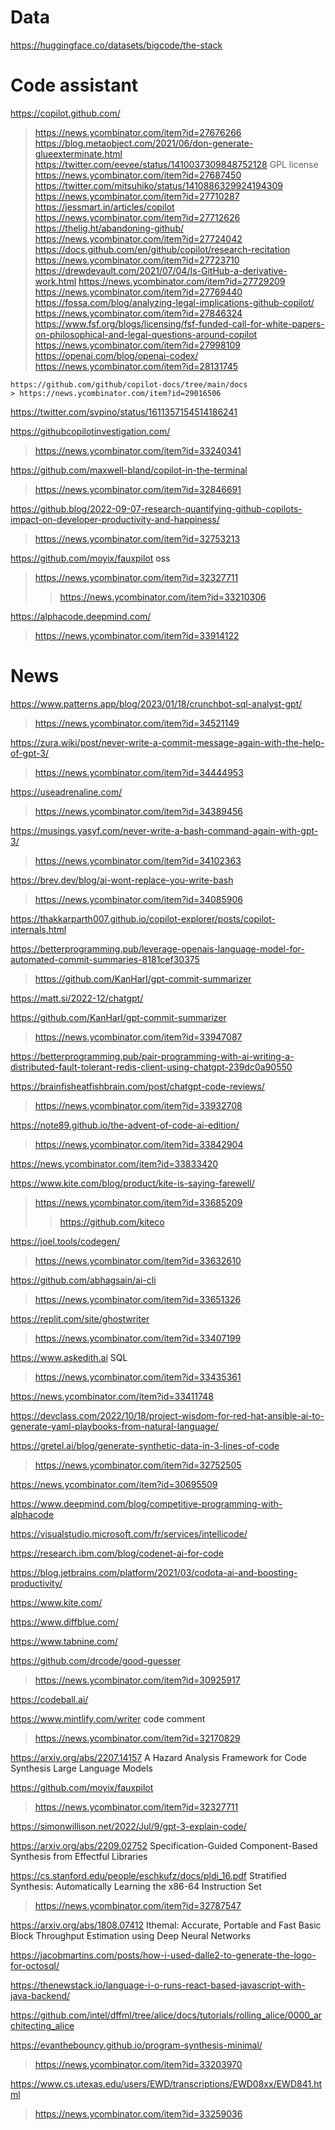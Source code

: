 # Data
https://huggingface.co/datasets/bigcode/the-stack

# Code assistant
https://copilot.github.com/
> https://news.ycombinator.com/item?id=27676266
> https://blog.metaobject.com/2021/06/don-generate-glueexterminate.html
> https://twitter.com/eevee/status/1410037309848752128 GPL license
> https://news.ycombinator.com/item?id=27687450
> https://twitter.com/mitsuhiko/status/1410886329924194309
> https://news.ycombinator.com/item?id=27710287
> https://jessmart.in/articles/copilot
> https://news.ycombinator.com/item?id=27712626
> https://thelig.ht/abandoning-github/
> https://news.ycombinator.com/item?id=27724042
> https://docs.github.com/en/github/copilot/research-recitation
> https://news.ycombinator.com/item?id=27723710
> https://drewdevault.com/2021/07/04/Is-GitHub-a-derivative-work.html
> https://news.ycombinator.com/item?id=27729209
> https://news.ycombinator.com/item?id=27769440
> https://fossa.com/blog/analyzing-legal-implications-github-copilot/
> https://news.ycombinator.com/item?id=27846324
> https://www.fsf.org/blogs/licensing/fsf-funded-call-for-white-papers-on-philosophical-and-legal-questions-around-copilot
> https://news.ycombinator.com/item?id=27998109
> https://openai.com/blog/openai-codex/
> https://news.ycombinator.com/item?id=28131745

    https://github.com/github/copilot-docs/tree/main/docs
    > https://news.ycombinator.com/item?id=29016506

https://twitter.com/svpino/status/1611357154514186241

https://githubcopilotinvestigation.com/
> https://news.ycombinator.com/item?id=33240341

https://github.com/maxwell-bland/copilot-in-the-terminal
> https://news.ycombinator.com/item?id=32846691

https://github.blog/2022-09-07-research-quantifying-github-copilots-impact-on-developer-productivity-and-happiness/
> https://news.ycombinator.com/item?id=32753213

https://github.com/moyix/fauxpilot oss
> https://news.ycombinator.com/item?id=32327711
> > https://news.ycombinator.com/item?id=33210306

https://alphacode.deepmind.com/
> https://news.ycombinator.com/item?id=33914122

# News
https://www.patterns.app/blog/2023/01/18/crunchbot-sql-analyst-gpt/
> https://news.ycombinator.com/item?id=34521149

https://zura.wiki/post/never-write-a-commit-message-again-with-the-help-of-gpt-3/
> https://news.ycombinator.com/item?id=34444953

https://useadrenaline.com/
> https://news.ycombinator.com/item?id=34389456

https://musings.yasyf.com/never-write-a-bash-command-again-with-gpt-3/
> https://news.ycombinator.com/item?id=34102363

https://brev.dev/blog/ai-wont-replace-you-write-bash
> https://news.ycombinator.com/item?id=34085906

https://thakkarparth007.github.io/copilot-explorer/posts/copilot-internals.html

https://betterprogramming.pub/leverage-openais-language-model-for-automated-commit-summaries-8181cef30375
> https://github.com/KanHarI/gpt-commit-summarizer

https://matt.si/2022-12/chatgpt/

https://github.com/KanHarI/gpt-commit-summarizer
> https://news.ycombinator.com/item?id=33947087

https://betterprogramming.pub/pair-programming-with-ai-writing-a-distributed-fault-tolerant-redis-client-using-chatgpt-239dc0a90550

https://brainfisheatfishbrain.com/post/chatgpt-code-reviews/
> https://news.ycombinator.com/item?id=33932708

https://note89.github.io/the-advent-of-code-ai-edition/
> https://news.ycombinator.com/item?id=33842904

https://news.ycombinator.com/item?id=33833420

https://www.kite.com/blog/product/kite-is-saying-farewell/
> https://news.ycombinator.com/item?id=33685209
> > https://github.com/kiteco

https://joel.tools/codegen/
> https://news.ycombinator.com/item?id=33632610

https://github.com/abhagsain/ai-cli
> https://news.ycombinator.com/item?id=33651326

https://replit.com/site/ghostwriter
> https://news.ycombinator.com/item?id=33407199

https://www.askedith.ai SQL
> https://news.ycombinator.com/item?id=33435361

https://news.ycombinator.com/item?id=33411748

https://devclass.com/2022/10/18/project-wisdom-for-red-hat-ansible-ai-to-generate-yaml-playbooks-from-natural-language/

https://gretel.ai/blog/generate-synthetic-data-in-3-lines-of-code
> https://news.ycombinator.com/item?id=32752505

https://news.ycombinator.com/item?id=30695509

https://www.deepmind.com/blog/competitive-programming-with-alphacode

https://visualstudio.microsoft.com/fr/services/intellicode/

https://research.ibm.com/blog/codenet-ai-for-code

https://blog.jetbrains.com/platform/2021/03/codota-ai-and-boosting-productivity/

https://www.kite.com/

https://www.diffblue.com/

https://www.tabnine.com/

https://github.com/drcode/good-guesser
> https://news.ycombinator.com/item?id=30925917

https://codeball.ai/

https://www.mintlify.com/writer code comment
> https://news.ycombinator.com/item?id=32170829

https://arxiv.org/abs/2207.14157 A Hazard Analysis Framework for Code Synthesis Large Language Models

https://github.com/moyix/fauxpilot
> https://news.ycombinator.com/item?id=32327711

https://simonwillison.net/2022/Jul/9/gpt-3-explain-code/

https://arxiv.org/abs/2209.02752 Specification-Guided Component-Based Synthesis from Effectful Libraries

https://cs.stanford.edu/people/eschkufz/docs/pldi_16.pdf Stratified Synthesis: Automatically Learning the x86-64 Instruction Set
> https://news.ycombinator.com/item?id=32787547

https://arxiv.org/abs/1808.07412 Ithemal: Accurate, Portable and Fast Basic Block Throughput Estimation using Deep Neural Networks

https://jacobmartins.com/posts/how-i-used-dalle2-to-generate-the-logo-for-octosql/

https://thenewstack.io/language-i-o-runs-react-based-javascript-with-java-backend/

https://github.com/intel/dffml/tree/alice/docs/tutorials/rolling_alice/0000_architecting_alice

https://evanthebouncy.github.io/program-synthesis-minimal/
> https://news.ycombinator.com/item?id=33203970

https://www.cs.utexas.edu/users/EWD/transcriptions/EWD08xx/EWD841.html
> https://news.ycombinator.com/item?id=33259036
